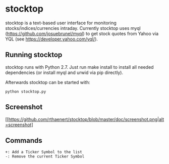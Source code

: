 # stocktop
stocktop is a text-based user interface for monitoring stocks/indices/currencies intraday.
Currently stocktop uses myql (https://github.com/josuebrunel/myql) to get stock quotes from Yahoo via YQL (see https://developer.yahoo.com/yql/).

## Running stocktop
stocktop runs with Python 2.7.
Just run 
	make install
to install all needed dependencies (or install myql and urwid via pip directly).

Afterwards stocktop can be started with:

	python stocktop.py

## Screenshot
[[https://github.com/rthaenert/stocktop/blob/master/doc/screenshot.png|alt=screenshot]

## Commands
	+: Add a Ticker Symbol to the list
	-: Remove the current Ticker Symbol
 
